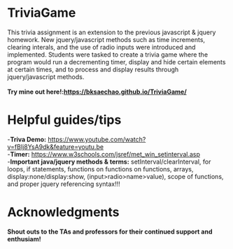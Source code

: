 # TriviaGame
This trivia assignment is an extension to the previous javascript & jquery homework. New jquery/javascript methods such as time increments, clearing interals, and the use of radio inputs were introduced and implemented. Students were tasked to create a trivia game where the program would run a decrementing timer, display and hide certain elements at certain times, and to process and display results through jquery/javascript methods.<br><br>
**Try mine out here!:https://bksaechao.github.io/TriviaGame/**

# Helpful guides/tips
-<strong>Triva Demo:</strong> https://www.youtube.com/watch?v=fBIj8YsA9dk&feature=youtu.be<br>
-<strong>Timer:</strong> https://www.w3schools.com/jsref/met_win_setinterval.asp<br>
-<strong>Important java/jquery methods & terms:</strong> setInterval/clearInterval, for loops, if statements, functions on functions on functions, arrays, display:none/display:show, (input>radio>name>value), scope of functions, and proper jquery referencing syntax!!!

# Acknowledgments
**Shout outs to the TAs and professors for their continued support and enthusiam!**
